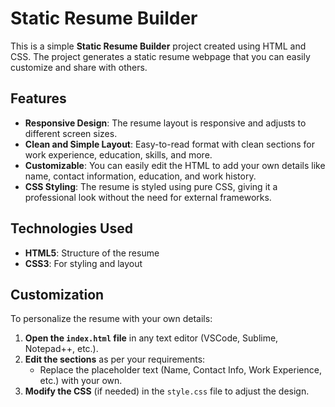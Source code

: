 # Static Resume Builder

This is a simple **Static Resume Builder** project created using HTML and CSS. The project generates a static resume webpage that you can easily customize and share with others.

## Features
- **Responsive Design**: The resume layout is responsive and adjusts to different screen sizes.
- **Clean and Simple Layout**: Easy-to-read format with clean sections for work experience, education, skills, and more.
- **Customizable**: You can easily edit the HTML to add your own details like name, contact information, education, and work history.
- **CSS Styling**: The resume is styled using pure CSS, giving it a professional look without the need for external frameworks.

## Technologies Used
- **HTML5**: Structure of the resume
- **CSS3**: For styling and layout

## Customization

To personalize the resume with your own details:

1. **Open the `index.html` file** in any text editor (VSCode, Sublime, Notepad++, etc.).
2. **Edit the sections** as per your requirements:
    - Replace the placeholder text (Name, Contact Info, Work Experience, etc.) with your own.
3. **Modify the CSS** (if needed) in the `style.css` file to adjust the design.




